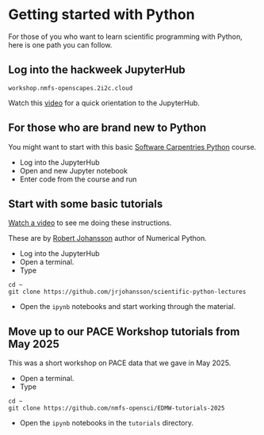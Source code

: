 # Getting started with Python

For those of you who want to learn scientific programming with Python, here is one path you can follow.

## Log into the hackweek JupyterHub

```
workshop.nmfs-openscapes.2i2c.cloud
```
Watch this [video](https://youtu.be/uZ2Uy376Az8?si=Nh3simSYe94c0eEB) for a quick orientation to the JupyterHub.

## For those who are brand new to Python

You might want to start with this basic [Software Carpentries Python](https://swcarpentry.github.io/python-novice-inflammation/index.html) course. 

* Log into the JupyterHub
* Open and new Jupyter notebook
* Enter code from the course and run
  


## Start with some basic tutorials

[Watch a video](https://youtu.be/scNDbOKZB4A) to see me doing these instructions.

These are by [Robert Johansson](https://jrjohansson.github.io/) author of Numerical Python.

* Log into the JupyterHub
* Open a terminal.
* Type
```
cd ~
git clone https://github.com/jrjohansson/scientific-python-lectures
```
* Open the `ipynb` notebooks and start working through the material.

## Move up to our PACE Workshop tutorials from May 2025

This was a short workshop on PACE data that we gave in May 2025.

* Open a terminal.
* Type
```
cd ~
git clone https://github.com/nmfs-opensci/EDMW-tutorials-2025
```
* Open the `ipynb` notebooks in the `tutorials` directory.
